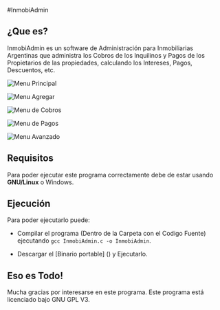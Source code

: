 #InmobiAdmin
## ¿Que es?
InmobiAdmin es un software de Administración para Inmobiliarias Argentinas que administra los Cobros de los Inquilinos y Pagos de los Propietarios de las propiedades, calculando los Intereses, Pagos, Descuentos, etc.

![Menu Principal](ScreenShots/Principal)

![Menu Agregar](ScreenShots/Agregar)

![Menu de Cobros](ScreenShots/Cobrar)

![Menu de Pagos](ScreenShots/Pagar)

![Menu Avanzado](ScreenShots/Avanzado)

## Requisitos
Para poder ejecutar este programa correctamente debe de estar usando **GNU/Linux** o Windows.

## Ejecución
Para poder ejecutarlo puede:

- Compilar el programa (Dentro de la Carpeta con el Codigo Fuente) ejecutando `gcc InmobiAdmin.c -o InmobiAdmin`.

- Descargar el [Binario portable] (<!-- HACER -->) y Ejecutarlo.

## Eso es Todo!
Mucha gracias por interesarse en este programa. Este programa está licenciado bajo GNU GPL V3.
